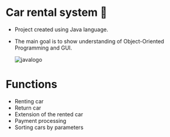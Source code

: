 # Car rental system 🚗

* Project created using Java language.

* The main goal is to show understanding of Object-Oriented Programming and GUI.

  ![javalogo](https://github.com/lucaseq333/CAR_RENT_SYSTEM/assets/116523351/9f3e473c-d73c-4069-b82b-b7e7800c98fd)


# Functions
* Renting car
* Return car
* Extension of the rented car
* Payment processing
* Sorting cars by parameters
